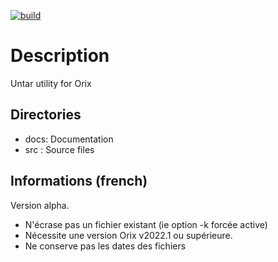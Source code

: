 [![build](https://github.com/orix-software/untar/actions/workflows/main.yml/badge.svg?branch=master)](https://github.com/orix-software/untar/actions/workflows/main.yml)

# Description
Untar utility for Orix

## Directories
- docs: Documentation
- src : Source files

## Informations (french)
Version alpha.

- N'écrase pas un fichier existant (ie option -k forcée active)
- Nécessite une version Orix v2022.1 ou supérieure.
- Ne conserve pas les dates des fichiers
